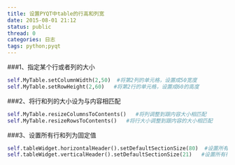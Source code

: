 ```yaml
---
title: 设置PYQT中table的行高和列宽
date: 2015-08-01 21:12
status: public
thread: 0
categories: 日志
tags: python;pyqt
---
```


###1、指定某个行或者列的大小
```python
self.MyTable.setColumnWidth(2,50)  #将第2列的单元格，设置成50宽度
self.MyTable.setRowHeight(2,60)   #将第2行的单元格，设置成60的高度
```
###2、将行和列的大小设为与内容相匹配
```python
self.MyTable.resizeColumnsToContents()   #将列调整到跟内容大小相匹配
self.MyTable.resizeRowsToContents()   #将行大小调整到跟内容的大小相匹配
```
###3、设置所有行和列为固定值
```python
self.tableWidget.horizontalHeader().setDefaultSectionSize(80)  #设置所有列宽为80
self.tableWidget.verticalHeader().setDefaultSectionSize(21)   #设置所有行高为21
```
